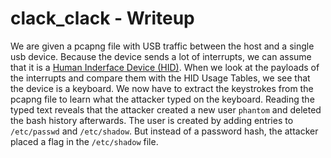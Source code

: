 # clack_clack - Writeup

We are given a pcapng file with USB traffic between the host and a single usb device.
Because the device sends a lot of interrupts, we can assume that it is a [Human Inderface Device (HID)](https://www.usb.org/hid).
When we look at the payloads of the interrupts and compare them with the HID Usage Tables, we see that the device is a keyboard.
We now have to extract the keystrokes from the pcapng file to learn what the attacker typed on the keyboard.
Reading the typed text reveals that the attacker created a new user `phantom` and deleted the bash history afterwards.
The user is created by adding entries to `/etc/passwd` and `/etc/shadow`.
But instead of a password hash, the attacker placed a flag in the `/etc/shadow` file.

